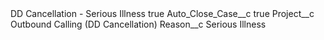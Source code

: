 <?xml version="1.0" encoding="UTF-8"?>
<CustomMetadata xmlns="http://soap.sforce.com/2006/04/metadata" xmlns:xsi="http://www.w3.org/2001/XMLSchema-instance" xmlns:xsd="http://www.w3.org/2001/XMLSchema">
    <label>DD Cancellation - Serious Illness</label>
    <protected>true</protected>
    <values>
        <field>Auto_Close_Case__c</field>
        <value xsi:type="xsd:boolean">true</value>
    </values>
    <values>
        <field>Project__c</field>
        <value xsi:type="xsd:string">Outbound Calling (DD Cancellation)</value>
    </values>
    <values>
        <field>Reason__c</field>
        <value xsi:type="xsd:string">Serious Illness</value>
    </values>
</CustomMetadata>
